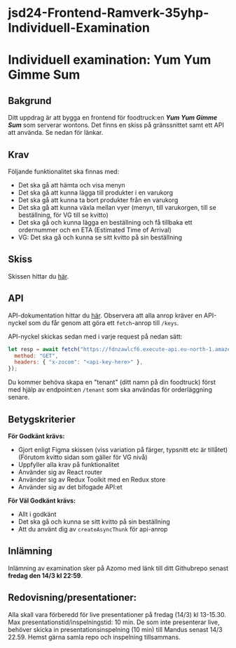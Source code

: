 # jsd24-Frontend-Ramverk-35yhp-Individuell-Examination
# Individuell examination: Yum Yum Gimme Sum

## Bakgrund

Ditt uppdrag är att bygga en frontend för foodtruck:en **_Yum Yum Gimme Sum_** som serverar wontons. Det finns en skiss på gränssnittet samt ett API att använda. Se nedan för länkar.

## Krav

Följande funktionalitet ska finnas med:
* Det ska gå att hämta och visa menyn
* Det ska gå att kunna lägga till produkter i en varukorg
* Det ska gå att kunna ta bort produkter från en varukorg
* Det ska gå att kunna växla mellan vyer (menyn, till varukorgen, till se beställning, för VG till se kvitto)
* Det ska gå och kunna lägga en beställning och få tillbaka ett ordernummer och en ETA (Estimated Time of Arrival)
* VG: Det ska gå och kunna se sitt kvitto på sin beställning

## Skiss

Skissen hittar du [här](https://www.figma.com/design/RdHOwEzElFGXdDUcDp0nkY/Yum-Yum-Gimme-sum---frontend?node-id=0-1&t=iaEk2dBEbuXulkvE-1).

## API

API-dokumentation hittar du [här](http://yumyum-assets.s3-website.eu-north-1.amazonaws.com/). Observera att alla anrop kräver en API-nyckel som du får genom att göra ett `fetch`-anrop till `/keys`.

API-nyckel skickas sedan med i varje request på nedan sätt:

```javascript
let resp = await fetch("https://fdnzawlcf6.execute-api.eu-north-1.amazonaws.com/menu", {
  method: "GET",
  headers: { "x-zocom": "<api-key-here>" },
});
```

Du kommer behöva skapa en "tenant" (ditt namn på din foodtruck) först med hjälp av endpoint:en `/tenant` som ska användas för orderläggning senare.

## Betygskriterier

**För Godkänt krävs:**
* Gjort enligt Figma skissen (viss variation på färger, typsnitt etc är tillåtet) (Förutom kvitto sidan som gäller för VG nivå)
* Uppfyller alla krav på funktionalitet
* Använder sig av React router
* Använder sig av Redux Toolkit med en Redux store
* Använder sig av det bifogade API:et


**För Väl Godkänt krävs:**
* Allt i godkänt
* Det ska gå och kunna se sitt kvitto på sin beställning
* Att du använt dig av `createAsyncThunk` för api-anrop

## Inlämning

Inlämning av examination sker på Azomo med länk till ditt Githubrepo senast **fredag den 14/3 kl 22:59**.

## Redovisning/presentationer: 
Alla skall vara förberedd för live presentationer på fredag (14/3) kl 13-15.30. Max presentationstid/inspelningstid: 10 min.
De som inte presenterar live, behöver skicka in presentationsinspelning (10 min) till Mandus senast 14/3 22.59.
Hemst gärna samla repo och inspelning tillsammans.
